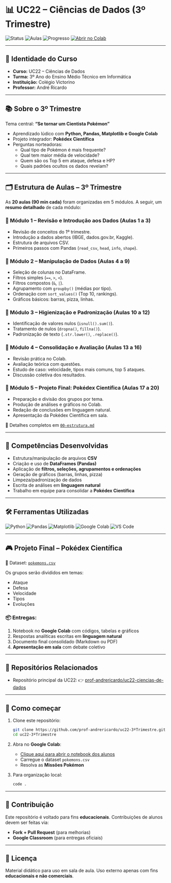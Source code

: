 # 📊 UC22 – Ciências de Dados (3º Trimestre)

![Status](https://img.shields.io/badge/Status-Em%20Andamento-yellow?style=for-the-badge)
![Aulas](https://img.shields.io/badge/Aulas-20-blue?style=for-the-badge&logo=googleclassroom)
![Progresso](https://img.shields.io/badge/Progresso-0%25-lightgrey?style=for-the-badge&logo=progress)
[![Abrir no Colab](https://img.shields.io/badge/Abrir%20no-Colab-orange?style=for-the-badge&logo=googlecolab)](https://colab.research.google.com/github/prof-andrericardo/uc22-3ºTrimestre/blob/main/UC22_3ºTrimestre_Guia_Alunos.ipynb)

---

## 🎯 Identidade do Curso

- **Curso:** UC22 – Ciências de Dados
- **Turma:** 3º Ano do Ensino Médio Técnico em Informática
- **Instituição:** Colégio Victorino
- **Professor:** André Ricardo

---

## 📚 Sobre o 3º Trimestre

Tema central: **“Se tornar um Cientista Pokémon”**

- Aprendizado lúdico com **Python, Pandas, Matplotlib e Google Colab**
- Projeto integrador: **Pokédex Científica**
- Perguntas norteadoras:
  - Qual tipo de Pokémon é mais frequente?
  - Qual tem maior média de velocidade?
  - Quem são os Top 5 em ataque, defesa e HP?
  - Quais padrões ocultos os dados revelam?

---

## 🗂️ Estrutura de Aulas – 3º Trimestre

As **20 aulas (90 min cada)** foram organizadas em 5 módulos.
A seguir, um **resumo detalhado** de cada módulo:

### 🔹 Módulo 1 – Revisão e Introdução aos Dados (Aulas 1 a 3)

- Revisão de conceitos do 1º trimestre.
- Introdução a dados abertos (IBGE, dados.gov.br, Kaggle).
- Estrutura de arquivos CSV.
- Primeiros passos com Pandas (`read_csv`, `head`, `info`, `shape`).

### 🔹 Módulo 2 – Manipulação de Dados (Aulas 4 a 9)

- Seleção de colunas no DataFrame.
- Filtros simples (`==`, `>`, `<`).
- Filtros compostos (`&`, `|`).
- Agrupamento com `groupby()` (médias por tipo).
- Ordenação com `sort_values()` (Top 10, rankings).
- Gráficos básicos: barras, pizza, linhas.

### 🔹 Módulo 3 – Higienização e Padronização (Aulas 10 a 12)

- Identificação de valores nulos (`isnull().sum()`).
- Tratamento de nulos (`dropna()`, `fillna()`).
- Padronização de texto (`.str.lower()`, `.replace()`).

### 🔹 Módulo 4 – Consolidação e Avaliação (Aulas 13 a 16)

- Revisão prática no Colab.
- Avaliação teórica com questões.
- Estudo de caso: velocidade, tipos mais comuns, top 5 ataques.
- Discussão coletiva dos resultados.

### 🔹 Módulo 5 – Projeto Final: Pokédex Científica (Aulas 17 a 20)

- Preparação e divisão dos grupos por tema.
- Produção de análises e gráficos no Colab.
- Redação de conclusões em linguagem natural.
- Apresentação da Pokédex Científica em sala.

📌 Detalhes completos em [`00-estrutura.md`](./00-estrutura.md)

---

## 🎯 Competências Desenvolvidas

- Estrutura/manipulação de arquivos **CSV**
- Criação e uso de **DataFrames (Pandas)**
- Aplicação de **filtros, seleções, agrupamentos e ordenações**
- Geração de gráficos (barras, linhas, pizza)
- Limpeza/padronização de dados
- Escrita de análises em **linguagem natural**
- Trabalho em equipe para consolidar a **Pokédex Científica**

---

## 🛠️ Ferramentas Utilizadas

![Python](https://img.shields.io/badge/Python-3.11+-blue?logo=python&style=flat)
![Pandas](https://img.shields.io/badge/Pandas-2.x-lightgrey?logo=pandas&style=flat)
![Matplotlib](https://img.shields.io/badge/Matplotlib-visualization-orange?logo=plotly&style=flat)
![Google Colab](https://img.shields.io/badge/Google_Colab-ready-green?logo=googlecolab&style=flat)
![VS Code](https://img.shields.io/badge/VS%20Code-optional-0078d7?logo=visualstudiocode&style=flat)

---

## 🎮 Projeto Final – Pokédex Científica

📌 Dataset: [`pokemons.csv`](./pokemons.csv)

Os grupos serão divididos em temas:

- Ataque
- Defesa
- Velocidade
- Tipos
- Evoluções

### 📦 Entregas:

1. Notebook no **Google Colab** com códigos, tabelas e gráficos
2. Respostas analíticas escritas em **linguagem natural**
3. Documento final consolidado (Markdown ou PDF)
4. **Apresentação em sala** com debate coletivo

---

## 🔗 Repositórios Relacionados

- Repositório principal da UC22:
  👉 [prof-andrericardo/uc22-ciencias-de-dados](https://github.com/prof-andrericardo/uc22-ciencias-de-dados)

---

## 🚀 Como começar

1. Clone este repositório:

   ```bash
   git clone https://github.com/prof-andrericardo/uc22-3ºTrimestre.git
   cd uc22-3ºTrimestre
   ```

1. Abra no **Google Colab**:

   - [Clique aqui para abrir o notebook dos alunos](https://colab.research.google.com/github/prof-andrericardo/uc22-3ºTrimestre/blob/main/UC22_3ºTrimestre_Guia_Alunos.ipynb)
   - Carregue o dataset `pokemons.csv`
   - Resolva as **Missões Pokémon**

2. Para organização local:

   ```bash
   code .
   ```

------

## 👥 Contribuição

Este repositório é voltado para fins **educacionais**.
 Contribuições de alunos devem ser feitas via:

- **Fork + Pull Request** (para melhorias)
- **Google Classroom** (para entregas oficiais)

------

## 📄 Licença

Material didático para uso em sala de aula.
 Uso externo apenas com fins **educacionais e não comerciais**.
